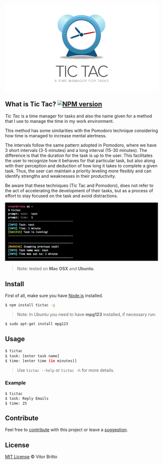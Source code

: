 ![Tic Tac Logo](src/tictac.jpg "Tic Tac")


## What is Tic Tac? [![NPM version](https://badge.fury.io/js/tictac.svg)](http://badge.fury.io/js/tictac)

_Tic Tac_ is a time manager for tasks and also the name given for a method that I use to manage the time in my work environment.

This method has some similarities with the Pomodoro technique considering how time is managed to increase mental alertness.

The intervals follow the same pattern adopted in Pomodoro, where we have 3 short intervals (3-5 minutes) and a long interval (15-30 minutes). The difference is that the duration for the task is up to the user. This facilitates the user to recognize how it behaves for that particular task, but also along with their perception and deduction of how long it takes to complete a given task. Thus, the user can maintain a priority leveling more flexibly and can identify strengths and weaknesses in their productivity.

Be aware that these techniques (Tic Tac and Pomodoro), does not refer to the act of accelerating the development of their tasks, but as a process of effort to stay focused on the task and avoid distractions.

![Example](src/example.jpg "example")

> Note: tested on **Mac OSX** and **Ubuntu**.


## Install

First of all, make sure you have [Node.js](http://nodejs.org/) installed.

```bash
$ npm install tictac -g
```

> Note: In Ubuntu you need to have __mpg123__ installed, if necessary run: 
```bash
$ sudo apt-get install mpg123
```

## Usage

```bash
$ tictac
$ task: [enter task name]
$ time: [enter time (in minutes)]
```

> Use `tictac --help` or `tictac -h` for more details.

### Example

```
$ tictac
$ task: Reply Emails
$ time: 25
```

## Contribute

Feel free to [contribute](https://github.com/vitorbritto/tictac/pulls) with this project or leave a [suggestion](https://github.com/vitorbritto/tictac/issues).


## License

[MIT License](http://vitorbritto.mit-license.org/) © Vitor Britto
